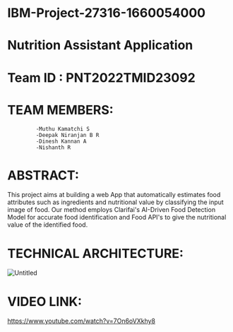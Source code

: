 # IBM-Project-27316-1660054000
# Nutrition Assistant Application
# Team ID : PNT2022TMID23092          


# TEAM MEMBERS:
             -Muthu Kamatchi S
             -Deepak Niranjan B R
             -Dinesh Kannan A
             -Nishanth R
             

# ABSTRACT:
This project aims at building a web App that automatically estimates food attributes such as ingredients and nutritional value by classifying the input image of food.  Our method employs Clarifai's AI-Driven Food Detection Model for accurate food identification and Food API's to give the nutritional value of the identified food.

  
# TECHNICAL ARCHITECTURE:

![Untitled](https://user-images.githubusercontent.com/102889772/200161711-6778f910-2af7-4d1e-bfe4-49bfa11b1241.png)

# VIDEO LINK:

https://www.youtube.com/watch?v=7On6oVXkhy8
